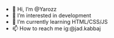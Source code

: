 - 👋 Hi, I’m @Yarozz
- 👀 I’m interested in development
- 🌱 I’m currently learning HTML/CSS/JS
- 📫 How to reach me ig:@jad.kabbaj

<!---
Yarozz/Yarozz is a ✨ special ✨ repository because its `README.md` (this file) appears on your GitHub profile.
You can click the Preview link to take a look at your changes.
--->
